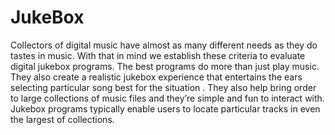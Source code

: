 JukeBox
=======

Collectors of digital music have almost as many different needs as they do tastes in music.
With that in mind we establish these criteria to evaluate digital jukebox programs. 
The best programs do more than just play music.
They also create a realistic jukebox experience that entertains the ears selecting particular song best for the situation .
They also help bring order to large collections of music files and they’re simple and fun to interact with.
Jukebox programs typically enable users to locate particular tracks in even the largest of collections.
